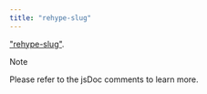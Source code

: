 ```yaml
---
title: "rehype-slug"
---
```


["rehype-slug"](https://npmjs.com/package/rehype-slug).

> [!NOTE]
> Please refer to the jsDoc comments to learn more.
